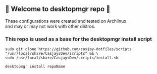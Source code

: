 ## 👋 Welcome to desktopmgr repo 👋  
  
These configurations were created and tested on Archlinux  
and may or may not work with other distros.  
  
### This repo is used as a base for the desktopmgr install script
  
```shell
sudo git clone https://github.com/casjay-dotfiles/scripts "/usr/local/share/CasjaysDev/scripts" && \
sudo /usr/local/share/CasjaysDev/scripts/install.sh
```
  
```shell
desktopmgr install repoName
```
